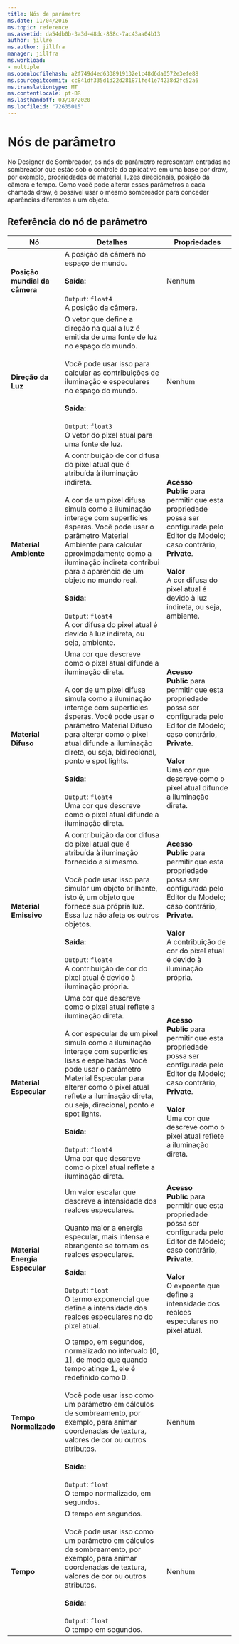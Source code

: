 ```yaml
---
title: Nós de parâmetro
ms.date: 11/04/2016
ms.topic: reference
ms.assetid: da54db0b-3a3d-48dc-858c-7ac43aa04b13
author: jillre
ms.author: jillfra
manager: jillfra
ms.workload:
- multiple
ms.openlocfilehash: a2f749d4ed6338919132e1c48d6da0572e3efe88
ms.sourcegitcommit: cc841df335d1d22d281871fe41e74238d2fc52a6
ms.translationtype: MT
ms.contentlocale: pt-BR
ms.lasthandoff: 03/18/2020
ms.locfileid: "72635015"
---
```

# <a name="parameter-nodes"></a>Nós de parâmetro

No Designer de Sombreador, os nós de parâmetro representam entradas no sombreador que estão sob o controle do aplicativo em uma base por draw, por exemplo, propriedades de material, luzes direcionais, posição da câmera e tempo. Como você pode alterar esses parâmetros a cada chamada draw, é possível usar o mesmo sombreador para conceder aparências diferentes a um objeto.

## <a name="parameter-node-reference"></a>Referência do nó de parâmetro

|Nó|Detalhes|Propriedades|
|----------|-------------|----------------|
|**Posição mundial da câmera**|A posição da câmera no espaço de mundo.<br /><br /> **Saída:**<br /><br /> `Output`: `float4`<br /> A posição da câmera.|Nenhum|
|**Direção da Luz**|O vetor que define a direção na qual a luz é emitida de uma fonte de luz no espaço do mundo.<br /><br /> Você pode usar isso para calcular as contribuições de iluminação e especulares no espaço do mundo.<br /><br /> **Saída:**<br /><br /> `Output`: `float3`<br /> O vetor do pixel atual para uma fonte de luz.|Nenhum|
|**Material Ambiente**|A contribuição de cor difusa do pixel atual que é atribuída à iluminação indireta.<br /><br /> A cor de um pixel difusa simula como a iluminação interage com superfícies ásperas. Você pode usar o parâmetro Material Ambiente para calcular aproximadamente como a iluminação indireta contribui para a aparência de um objeto no mundo real.<br /><br /> **Saída:**<br /><br /> `Output`: `float4`<br /> A cor difusa do pixel atual é devido à luz indireta, ou seja, ambiente.|**Acesso**<br /> **Public** para permitir que esta propriedade possa ser configurada pelo Editor de Modelo; caso contrário, **Private**.<br /><br /> **Valor**<br /> A cor difusa do pixel atual é devido à luz indireta, ou seja, ambiente.|
|**Material Difuso**|Uma cor que descreve como o pixel atual difunde a iluminação direta.<br /><br /> A cor de um pixel difusa simula como a iluminação interage com superfícies ásperas. Você pode usar o parâmetro Material Difuso para alterar como o pixel atual difunde a iluminação direta, ou seja, bidirecional, ponto e spot lights.<br /><br /> **Saída:**<br /><br /> `Output`: `float4`<br /> Uma cor que descreve como o pixel atual difunde a iluminação direta.|**Acesso**<br /> **Public** para permitir que esta propriedade possa ser configurada pelo Editor de Modelo; caso contrário, **Private**.<br /><br /> **Valor**<br /> Uma cor que descreve como o pixel atual difunde a iluminação direta.|
|**Material Emissivo**|A contribuição da cor difusa do pixel atual que é atribuída à iluminação fornecido a si mesmo.<br /><br /> Você pode usar isso para simular um objeto brilhante, isto é, um objeto que fornece sua própria luz. Essa luz não afeta os outros objetos.<br /><br /> **Saída:**<br /><br /> `Output`: `float4`<br /> A contribuição de cor do pixel atual é devido à iluminação própria.|**Acesso**<br /> **Public** para permitir que esta propriedade possa ser configurada pelo Editor de Modelo; caso contrário, **Private**.<br /><br /> **Valor**<br /> A contribuição de cor do pixel atual é devido à iluminação própria.|
|**Material Especular**|Uma cor que descreve como o pixel atual reflete a iluminação direta.<br /><br /> A cor especular de um pixel simula como a iluminação interage com superfícies lisas e espelhadas. Você pode usar o parâmetro Material Especular para alterar como o pixel atual reflete a iluminação direta, ou seja, direcional, ponto e spot lights.<br /><br /> **Saída:**<br /><br /> `Output`: `float4`<br /> Uma cor que descreve como o pixel atual reflete a iluminação direta.|**Acesso**<br /> **Public** para permitir que esta propriedade possa ser configurada pelo Editor de Modelo; caso contrário, **Private**.<br /><br /> **Valor**<br /> Uma cor que descreve como o pixel atual reflete a iluminação direta.|
|**Material Energia Especular**|Um valor escalar que descreve a intensidade dos realces especulares.<br /><br /> Quanto maior a energia especular, mais intensa e abrangente se tornam os realces especulares.<br /><br /> **Saída:**<br /><br /> `Output`: `float`<br /> O termo exponencial que define a intensidade dos realces especulares no do pixel atual.|**Acesso**<br /> **Public** para permitir que esta propriedade possa ser configurada pelo Editor de Modelo; caso contrário, **Private**.<br /><br /> **Valor**<br /> O expoente que define a intensidade dos realces especulares no pixel atual.|
|**Tempo Normalizado**|O tempo, em segundos, normalizado no intervalo [0, 1], de modo que quando tempo atinge 1, ele é redefinido como 0.<br /><br /> Você pode usar isso como um parâmetro em cálculos de sombreamento, por exemplo, para animar coordenadas de textura, valores de cor ou outros atributos.<br /><br /> **Saída:**<br /><br /> `Output`: `float`<br /> O tempo normalizado, em segundos.|Nenhum|
|**Tempo**|O tempo em segundos.<br /><br /> Você pode usar isso como um parâmetro em cálculos de sombreamento, por exemplo, para animar coordenadas de textura, valores de cor ou outros atributos.<br /><br /> **Saída:**<br /><br /> `Output`: `float`<br /> O tempo em segundos.|Nenhum|